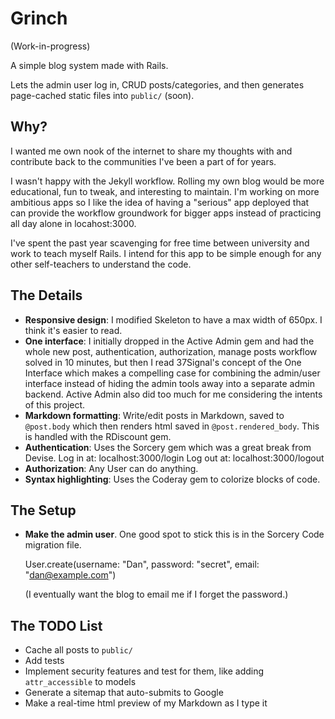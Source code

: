 # Grinch

(Work-in-progress)

A simple blog system made with Rails.

Lets the admin user log in, CRUD posts/categories, and then generates
page-cached static files into `public/` (soon).

## Why?

I wanted me own nook of the internet to share my thoughts with and contribute
back to the communities I've been a part of for years.

I wasn't happy with the Jekyll workflow. Rolling my own blog would be more
educational, fun to tweak, and interesting to maintain. I'm working on more
ambitious apps so I like the idea of having a "serious" app deployed that can
provide the workflow groundwork for bigger apps instead of practicing all day
alone in locahost:3000.

I've spent the past year scavenging for free time between university and work to
teach myself Rails. I intend for this app to be simple enough for any other self-teachers
to understand the code.

## The Details

* **Responsive design**: I modified Skeleton to have a max  width of 650px. I
  think it's easier to read.
* **One interface**: I initially dropped in the Active Admin gem and had the
  whole new post, authentication, authorization, manage posts workflow solved in
  10 minutes, but then I read 37Signal's concept of the One Interface which
  makes a compelling case for combining the admin/user interface instead of
  hiding the admin tools away into a separate admin backend. Active Admin also
  did too much for me considering the intents of this project.
* **Markdown formatting**: Write/edit posts in Markdown, saved to `@post.body`
  which then renders html saved in `@post.rendered_body`. This is handled with
  the RDiscount gem.
* **Authentication**: Uses the Sorcery gem which was a great break from Devise.
    Log in at: localhost:3000/login
    Log out at: localhost:3000/logout
* **Authorization**: Any User can do anything.
* **Syntax highlighting**: Uses the Coderay gem to colorize blocks of code.

## The Setup

* **Make the admin user**. One good spot to stick this is in the Sorcery Code
  migration file.

    User.create(username: "Dan", 
                password: "secret",
                email:    "dan@example.com")

    (I eventually want the blog to email me if I forget the password.)

## The TODO List

* Cache all posts to `public/`
* Add tests
* Implement security features and test for them, like adding `attr_accessible`
  to models
* Generate a sitemap that auto-submits to Google
* Make a real-time html preview of my Markdown as I type it

